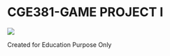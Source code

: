 # CGE381-GAME PROJECT I

[![](https://markdown-videos-api.jorgenkh.no/youtube/dQw4w9WgXcQ)](https://youtu.be/STa8tTP0MOk)

Created for Education Purpose Only
